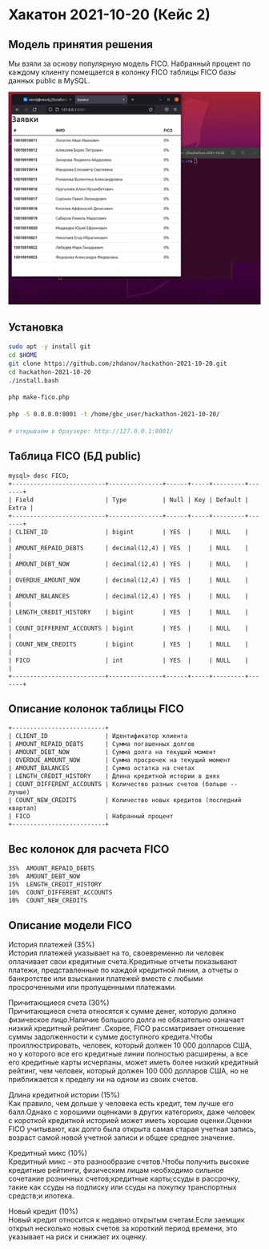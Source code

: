 # Хакатон 2021-10-20 (Кейс 2)

## Модель принятия решения

Мы взяли за основу популярную модель FICO. Набранный процент по каждому клиенту помещается в колонку FICO таблицы FICO базы данных public в MySQL.

![](./demo.gif)

## Установка

```bash
sudo apt -y install git
cd $HOME
git clone https://github.com/zhdanov/hackathon-2021-10-20.git
cd hackathon-2021-10-20
./install.bash

php make-fico.php

php -S 0.0.0.0:8001 -t /home/gbc_user/hackathon-2021-10-20/

# открываем в браузере: http://127.0.0.1:8001/
```

## Таблица FICO (БД public)
```
mysql> desc FICO;
+--------------------------+---------------+------+-----+---------+-------+
| Field                    | Type          | Null | Key | Default | Extra |
+--------------------------+---------------+------+-----+---------+-------+
| CLIENT_ID                | bigint        | YES  |     | NULL    |       |
| AMOUNT_REPAID_DEBTS      | decimal(12,4) | YES  |     | NULL    |       |
| AMOUNT_DEBT_NOW          | decimal(12,4) | YES  |     | NULL    |       |
| OVERDUE_AMOUNT_NOW       | decimal(12,4) | YES  |     | NULL    |       |
| AMOUNT_BALANCES          | decimal(12,4) | YES  |     | NULL    |       |
| LENGTH_CREDIT_HISTORY    | bigint        | YES  |     | NULL    |       |
| COUNT_DIFFERENT_ACCOUNTS | bigint        | YES  |     | NULL    |       |
| COUNT_NEW_CREDITS        | bigint        | YES  |     | NULL    |       |
| FICO                     | int           | YES  |     | NULL    |       |
+--------------------------+---------------+------+-----+---------+-------+
```

## Описание колонок таблицы FICO

```
+--------------------------+
| CLIENT_ID                | Идентификатор клиента
| AMOUNT_REPAID_DEBTS      | Сумма погашенных долгов
| AMOUNT_DEBT_NOW          | Сумма долга на текущий момент
| OVERDUE_AMOUNT_NOW       | Сумма просрочек на текущий момент
| AMOUNT_BALANCES          | Сумма остатка на счетах
| LENGTH_CREDIT_HISTORY    | Длина кредитной истории в днях
| COUNT_DIFFERENT_ACCOUNTS | Количество разных счетов (больше -- лучше)
| COUNT_NEW_CREDITS        | Количество новых кредитов (последний квартал)
| FICO                     | Набранный процент
+--------------------------+
```

## Вес колонок для расчета FICO 

```
35%  AMOUNT_REPAID_DEBTS
30%  AMOUNT_DEBT_NOW
15%  LENGTH_CREDIT_HISTORY
10%  COUNT_DIFFERENT_ACCOUNTS
10%  COUNT_NEW_CREDITS
```

## Описание модели FICO 

История платежей (35%)  
История платежей указывает на то, своевременно ли человек оплачивает свои кредитные счета.Кредитные отчеты показывают платежи, представленные по каждой кредитной линии, а отчеты о банкротстве или взыскании платежей вместе с любыми просроченными или пропущенными платежами.

Причитающиеся счета (30%)  
Причитающиеся счета относятся к сумме денег, которую должно физическое лицо.Наличие большого долга не обязательно означает низкий кредитный рейтинг .Скорее, FICO рассматривает отношение суммы задолженности к сумме доступного кредита.Чтобы проиллюстрировать, человек, который должен 10 000 долларов США, но у которого все его кредитные линии полностью расширены, а все его кредитные карты исчерпаны, может иметь более низкий кредитный рейтинг, чем человек, который должен 100 000 долларов США, но не приближается к пределу ни на одном из своих счетов.

Длина кредитной истории (15%)  
Как правило, чем дольше у человека есть кредит, тем лучше его балл.Однако с хорошими оценками в других категориях, даже человек с короткой кредитной историей может иметь хорошие оценки.Оценки FICO учитывают, как долго была открыта самая старая учетная запись, возраст самой новой учетной записи и общее среднее значение.

Кредитный микс (10%)  
Кредитный микс – это разнообразие счетов.Чтобы получить высокие кредитные рейтинги, физическим лицам необходимо сильное сочетание розничных счетов;кредитные карты;ссуды в рассрочку, такие как ссуды на подписку или ссуды на покупку транспортных средств;и ипотека.

Новый кредит (10%)  
Новый кредит относится к недавно открытым счетам.Если заемщик открыл несколько новых счетов за короткий период времени, это указывает на риск и снижает их оценку.

